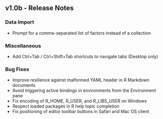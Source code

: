 ## v1.0b - Release Notes

### Data Import

* Prompt for a comma-separated list of factors instead of a collection

### Miscellaneous

* Add Ctrl+Tab / Ctrl+Shift+Tab shortcuts to navigate tabs (Desktop only)

### Bug Fixes

* Improve resilience against malformed YAML header in R Markdown documents
* Avoid triggering active bindings in environments from the Environment pane
* Fix encoding of R_HOME, R_USER, and R_LIBS_USER on Windows
* Respect loaded packages in R help topic completion
* Fix positioning of editor toolbar buttons in Safari and Mac OS client

